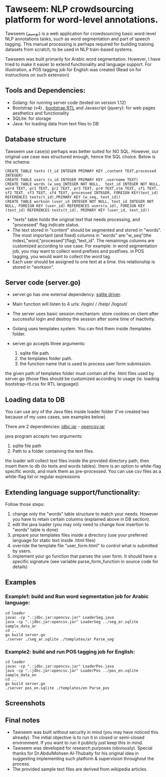 
# Tawseem: NLP crowdsourcing platform for word-level annotations. 


Tawseem (توسيم) is a web application for crowdsourcing basic word-level NLP annotations tasks, such as word segmentation and part of speech tagging. This manual processing is perhaps required for building training datasets from scratch, to be used in NLP train-based systems.

Tawseem was built primarily for Arabic word segmentation. However, I have tried to make it easier to extend functionality and language support. For illustration, a POS tagging job for English was created (Read on for instructions on such extension)

## Tools and Dependencies:
- Golang: for running server code (tested on version 1.12)
- Bootstrap (v4) , [bootstrap RTL](https://github.com/MahdiMajidzadeh/bootstrap-v4-rtl)
and Javascript (jquery): for web pages aesthetics and functionality 
- SQLite: for storage
- Java: for loading data from text files to DB



## Database structure

Tawseem use case(s) perhaps was better suited for NO SQL. However, our original use case was structured enough, hence the SQL choice.  Below is the schema:

```
CREATE TABLE texts (t_id INTEGER PRIMARY KEY ,content TEXT,processed INTEGER)
CREATE TABLE users (u_id INTEGER PRIMARY KEY ,username TEXT)
CREATE TABLE words (w_seq INTEGER NOT NULL,  text_id INTEGER NOT NULL, word TEXT, pr1 TEXT, pr2 TEXT, pr3 TEXT, pr4 TEXT,stm TEXT, sf1 TEXT, sf2 TEXT, sf3 TEXT, sf4 TEXT, processed INTEGER, FOREIGN KEY(text_id) REFERENCES texts(t_id),PRIMARY KEY (w_seq, text_id))
CREATE TABLE workson (user_id INTEGER NOT NULL, text_id INTEGER NOT NULL, FOREIGN KEY (user_id) REFERENCES users(u_id), FOREIGN KEY (text_id) REFERENCES texts(t_id), PRIMARY KEY (user_id, text_id))
```
- "texts" table holds the original text that needs processing, and "processed" flag indicate status.
- The text stored in "content" should be segmented and stored in "words". The most important (and fixed) columns in "words" are:"w_seq"(the index),"word,"processed"(flag),"text_id". The remainings columns are customized according to use case. For example: in word segmentation job, you may want to collect word prefixes and postfixes. in POS tagging, you would want to collect the word tag.
- Each user should be assigned to one text at a time. this relationship is stored in "workson".

## Server code (server.go)

- server.go has one external dependency: [sqlite driver](https://github.com/mattn/go-sqlite3).
- Main function will listen to 4 urls: /login/  /  /help/ /logout/
- The server uses basic session mechanism: store cookies on client after successful login and destroy the session after some time of inactivity.

- Golang uses templates system. You can find them inside /templates folder.

- server.go accepts three arguments:
   1. sqlite file path.
   2. the templates folder path.
   3. the function name that is used to process user form submission.

the given path of templates folder must contain all the .html files used by server.go (those files should be customized according to usage (ie. loading bootstrap-rtl.css for RTL language))



## Loading data to DB

You can use any of the Java files inside loader folder (I've created two because of my uses cases, see examples below)

There are 2 dependencies: [jdbc.jar](https://github.com/xerial/sqlite-jdbc) - [opencsv.jar](https://sourceforge.net/projects/opencsv/)

java program accepts two arguments:
1. sqlite file path 
2. Path to a folder containing the text files.

the loader will collect text files inside the provided directory path, then insert them to db (to texts and words tables).
there is an option to white-flag specific words, and mark them as pre-processed. You can use csv files as a white-flag list or regular expressions


## Extending language support/functionality:
Follow those steps:

1. change only the "words" table structure to match your needs. However you have to retain certain columns (explained above in DB section).
2. edit the java loader (you may only need to change how insertion to "words" table is done)
3. prepare your templates files inside a directory (use your preferred language for static text inside .html files)
4. override the template file "user_form.html" to control what is submitted by users.
5. implement your go function that parses the user form. It should have a specific signature (see variable parse_form_function in source code for details)


## Examples 

### Example1: build and Run word segmentation job for Arabic language: 
```
cd loader
javac -cp ".:jdbc.jar:opencsv.jar" LoaderSeg.java
java -cp ".:jdbc.jar:opencsv.jar" LoaderSeg ../seg_ar.sqlite sample_data_ar
cd ..
go build server.go
./server ./seg_ar.sqlite ./templates/ar Parse_seg
```

### Example2: build and run POS tagging job for English:
```
cd loader
javac -cp ".:jdbc.jar:opencsv.jar" LoaderPos.java
java -cp ".:jdbc.jar:opencsv.jar" LoaderPos ../pos_en.sqlite sample_data_en
cd ..
go build server.go
./server pos_en.sqlite ./templates/en Parse_pos
```


## Screenshots




## Final notes
- Tawseem was built without security in mind (you may have noticed this already). The initial objective is to run it in closed or semi-closed environment. If you want to run it publicly just keep this in mind.
- Tawseem was developed for research purposes (obviously). Special thanks for Dr.AbdulMohsen Al-Thubaity  for his original idea in suggesting implementing such platform & supervision throughout the process.
- The provided sample text files are derived from wikipedia articles.
